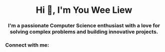 <h1 align="center">Hi 👋, I'm You Wee Liew</h1>
<h3 align="center">I'm a passionate Computer Science enthusiast with a love for solving complex problems and building innovative projects.</h3>

<h3 align="left">Connect with me:</h3>
<p align="left">
</p>
